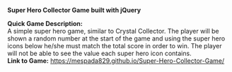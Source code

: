 <b>Super Hero Collector Game built with jQuery</b>

<strong> Quick Game Description:</strong>
<br>
A simple super hero game, similar to Crystal Collector. 
The player will be shown a random number at the start of the game and using the super hero icons below he/she must match the total score in order to win. The player will not be able to see the value each super hero icon contains. 
<br>
<strong>Link to Game:</strong> https://mespada829.github.io/Super-Hero-Collector-Game/
<br>

